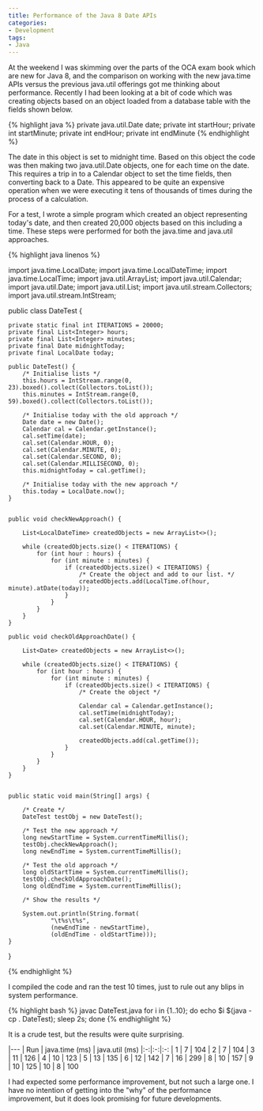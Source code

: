 ```yaml
---
title: Performance of the Java 8 Date APIs
categories:
- Development
tags:
- Java
---
```


At the weekend I was skimming over the parts of the OCA exam book which are new for Java 8, and the comparison on working with the new java.time APIs versus the previous java.util offerings got me thinking about performance. Recently I had been looking at a bit of code which was creating objects based on an object loaded from a database table with the fields shown below. 

{% highlight java %}
    private java.util.Date date;
    private int startHour;
    private int startMinute;
    private int endHour;
    private int endMinute
{% endhighlight %}

The date in this object is set to midnight time. Based on this object the code was then making two java.util.Date objects, one for each time on the date. This requires a trip in to a Calendar object to set the time fields, then converting back to a Date. This appeared to be quite an expensive operation when we were executing it tens of thousands of times during the process of a calculation.   

For a test, I wrote a simple program which created an object representing today's date, and then created 20,000 objects based on this including a time. These steps were performed for both the java.time and java.util approaches. 

{% highlight java linenos %}

import java.time.LocalDate;
import java.time.LocalDateTime;
import java.time.LocalTime;
import java.util.ArrayList;
import java.util.Calendar;
import java.util.Date;
import java.util.List;
import java.util.stream.Collectors;
import java.util.stream.IntStream;

public class DateTest {
    
    private static final int ITERATIONS = 20000;
    private final List<Integer> hours;
    private final List<Integer> minutes;
    private final Date midnightToday;
    private final LocalDate today;
    
    public DateTest() {
        /* Initialise lists */
        this.hours = IntStream.range(0, 23).boxed().collect(Collectors.toList());
        this.minutes = IntStream.range(0, 59).boxed().collect(Collectors.toList());
        
        /* Initialise today with the old approach */
        Date date = new Date();
        Calendar cal = Calendar.getInstance();
        cal.setTime(date);
        cal.set(Calendar.HOUR, 0);
        cal.set(Calendar.MINUTE, 0);
        cal.set(Calendar.SECOND, 0);
        cal.set(Calendar.MILLISECOND, 0);
        this.midnightToday = cal.getTime();
        
        /* Initialise today with the new approach */
        this.today = LocalDate.now();
    }
    
    
    public void checkNewApproach() {

        List<LocalDateTime> createdObjects = new ArrayList<>();

        while (createdObjects.size() < ITERATIONS) {
            for (int hour : hours) {
                for (int minute : minutes) {
                    if (createdObjects.size() < ITERATIONS) {
                        /* Create the object and add to our list. */
                        createdObjects.add(LocalTime.of(hour, minute).atDate(today));
                    }
                }
            }
        }
    }
    
    public void checkOldApproachDate() {

        List<Date> createdObjects = new ArrayList<>();

        while (createdObjects.size() < ITERATIONS) {
            for (int hour : hours) {
                for (int minute : minutes) {
                    if (createdObjects.size() < ITERATIONS) {
                        /* Create the object */

                        Calendar cal = Calendar.getInstance();
                        cal.setTime(midnightToday);
                        cal.set(Calendar.HOUR, hour);
                        cal.set(Calendar.MINUTE, minute);

                        createdObjects.add(cal.getTime());
                    }
                }
            }
        }
    }
    
    
    public static void main(String[] args) {
        
        /* Create */
        DateTest testObj = new DateTest();
        
        /* Test the new approach */
        long newStartTime = System.currentTimeMillis();    
        testObj.checkNewApproach();
        long newEndTime = System.currentTimeMillis();
        
        /* Test the old approach */
        long oldStartTime = System.currentTimeMillis();
        testObj.checkOldApproachDate();
        long oldEndTime = System.currentTimeMillis();
        
        /* Show the results */
        
        System.out.println(String.format(
                "\t%s\t%s", 
                (newEndTime - newStartTime), 
                (oldEndTime - oldStartTime))); 
    }

}


{% endhighlight %} 

I compiled the code and ran the test 10 times, just to rule out  any blips in system performance. 

{% highlight bash %}
javac DateTest.java
for i in {1..10}; do echo $i $(java -cp . DateTest); sleep 2s; done
{% endhighlight %}

It is a crude test, but the results were quite surprising. 

|---
| Run | java.time (ms) | java.util (ms)
|:-:|:-:|:-:
| 1 | 7 | 104
| 2 | 7 | 104
| 3 | 11 | 126
| 4 | 10 | 123
| 5 | 13 | 135
| 6 | 12 | 142
| 7 | 16 | 299
| 8 | 10 | 157
| 9 | 10 | 125
| 10 | 8 | 100

I had expected some performance improvement, but not such a large one. I have no intention of getting into the "why" of the performance improvement, but it does look promising for future developments. 

